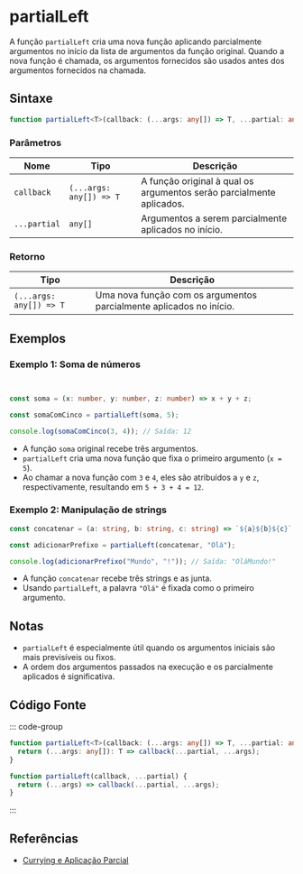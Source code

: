 # partialLeft

A função `partialLeft` cria uma nova função aplicando parcialmente argumentos no início da lista de argumentos da função original. Quando a nova função é chamada, os argumentos fornecidos são usados antes dos argumentos fornecidos na chamada.

## Sintaxe

```typescript
function partialLeft<T>(callback: (...args: any[]) => T, ...partial: any[]): (...args: any[]) => T;
```

### Parâmetros

| Nome        | Tipo                      | Descrição                                                         |
|-------------|---------------------------|---------------------------------------------------------------------|
| `callback`  | `(...args: any[]) => T`   | A função original à qual os argumentos serão parcialmente aplicados. |
| `...partial`| `any[]`                   | Argumentos a serem parcialmente aplicados no início.               |

### Retorno

| Tipo                      | Descrição                                                  |
|---------------------------|------------------------------------------------------------|
| `(...args: any[]) => T` | Uma nova função com os argumentos parcialmente aplicados no início.  |

## Exemplos

### Exemplo 1: Soma de números
```typescript


const soma = (x: number, y: number, z: number) => x + y + z;

const somaComCinco = partialLeft(soma, 5);

console.log(somaComCinco(3, 4)); // Saída: 12
```

- A função `soma` original recebe três argumentos.
- `partialLeft` cria uma nova função que fixa o primeiro argumento (`x = 5`).
- Ao chamar a nova função com `3` e `4`, eles são atribuídos a `y` e `z`, respectivamente, resultando em `5 + 3 + 4 = 12`.

### Exemplo 2: Manipulação de strings
```typescript
const concatenar = (a: string, b: string, c: string) => `${a}${b}${c}`;

const adicionarPrefixo = partialLeft(concatenar, "Olá");

console.log(adicionarPrefixo("Mundo", "!")); // Saída: "OláMundo!"
```

- A função `concatenar` recebe três strings e as junta.
- Usando `partialLeft`, a palavra `"Olá"` é fixada como o primeiro argumento.

## Notas

- `partialLeft` é especialmente útil quando os argumentos iniciais são mais previsíveis ou fixos.
- A ordem dos argumentos passados na execução e os parcialmente aplicados é significativa.

## Código Fonte

::: code-group
```typescript
function partialLeft<T>(callback: (...args: any[]) => T, ...partial: any[]): (...args: any[]) => T {
  return (...args: any[]): T => callback(...partial, ...args);
}
```

```javascript
function partialLeft(callback, ...partial) {
  return (...args) => callback(...partial, ...args);
}
```
:::

## Referências

- [Currying e Aplicação Parcial](https://developer.mozilla.org/pt-BR/docs/Glossary/Currying)